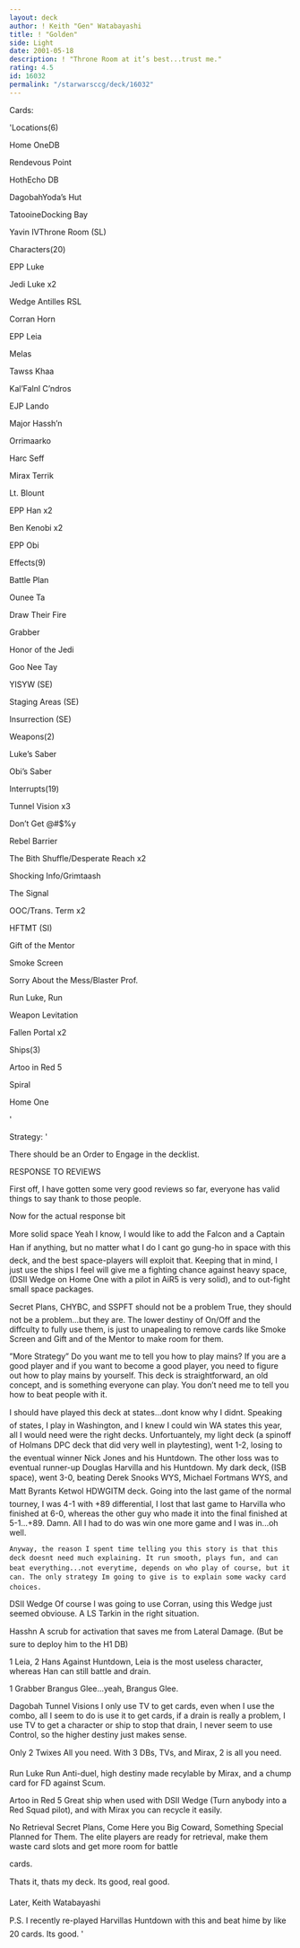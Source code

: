```yaml
---
layout: deck
author: ! Keith "Gen" Watabayashi
title: ! "Golden"
side: Light
date: 2001-05-18
description: ! "Throne Room at it’s best...trust me."
rating: 4.5
id: 16032
permalink: "/starwarsccg/deck/16032"
---
```

Cards: 

'Locations(6)

Home OneDB

Rendevous Point

HothEcho DB

DagobahYoda’s Hut

TatooineDocking Bay

Yavin IVThrone Room (SL)


Characters(20)

EPP Luke

Jedi Luke x2

Wedge Antilles RSL

Corran Horn

EPP Leia

Melas

Tawss Khaa

Kal’Falnl C’ndros

EJP Lando

Major Hassh’n

Orrimaarko

Harc Seff

Mirax Terrik

Lt. Blount

EPP Han x2

Ben Kenobi x2

EPP Obi


Effects(9)

Battle Plan

Ounee Ta

Draw Their Fire

Grabber

Honor of the Jedi

Goo Nee Tay

YISYW (SE)

Staging Areas (SE)

Insurrection (SE)


Weapons(2)

Luke’s Saber

Obi’s Saber


Interrupts(19)

Tunnel Vision x3

Don’t Get @#$%y

Rebel Barrier

The Bith Shuffle/Desperate Reach x2

Shocking Info/Grimtaash

The Signal

OOC/Trans. Term x2

HFTMT (SI)

Gift of the Mentor

Smoke Screen

Sorry About the Mess/Blaster Prof.

Run Luke, Run

Weapon Levitation

Fallen Portal x2


Ships(3)

Artoo in Red 5

Spiral

Home One

'

Strategy: '

There should be an Order to Engage in the decklist.



RESPONSE TO REVIEWS


First off, I have gotten some very good reviews so far, everyone has valid things to say thank to those people.


Now for the actual response bit


More solid space Yeah I know, I would like to add the Falcon and a Captain Han if anything, but no matter what I do I cant go gung-ho in space with this deck, and the best space-players will exploit that. Keeping that in mind, I just use the ships I feel will give me a fighting chance against heavy space, (DSII Wedge on Home One with a pilot in AiR5 is very solid), and to out-fight small space packages.


Secret Plans, CHYBC, and SSPFT should not be a problem True, they should not be a problem...but they are. The lower destiny of On/Off and the diffculty to fully use them, is just to unapealing to remove cards like Smoke Screen and Gift and of the Mentor to make room for them.


”More Strategy” Do you want me to tell you how to play mains? If you are a good player and if you want to become a good player, you need to figure out how to play mains by yourself. This deck is straightforward, an old concept, and is something everyone can play. You don’t need me to tell you how to beat people with it.


I should have played this deck at states...dont know why I didnt. Speaking of states, I play in Washington, and I knew I could win WA states this year, all I would need were the right decks. Unfortuantely, my light deck (a spinoff of Holmans DPC deck that did very well in playtesting), went 1-2, losing to the eventual winner Nick Jones and his Huntdown. The other loss was to eventual runner-up Douglas Harvilla and his Huntdown. My dark deck, (ISB space), went 3-0, beating Derek Snooks WYS, Michael Fortmans WYS, and Matt Byrants Ketwol HDWGITM deck. Going into the last game of the normal tourney, I was 4-1 with +89 differential, I lost that last game to Harvilla who finished at 6-0, whereas the other guy who made it into the final finished at 5-1...+89. Damn. All I had to do was win one more game and I was in...oh well.

	Anyway, the reason I spent time telling you this story is that this deck doesnt need much explaining. It run smooth, plays fun, and can beat everything...not everytime, depends on who play of course, but it can. The only strategy Im going to give is to explain some wacky card choices. 


DSII Wedge Of course I was going to use Corran, using this Wedge just seemed obviouse. A LS Tarkin in the right situation.


Hasshn A scrub for activation that saves me from Lateral Damage. (But be sure to deploy him to the H1 DB)


1 Leia, 2 Hans Against Huntdown, Leia is the most useless character, whereas Han can still battle and drain. 


1 Grabber Brangus Glee...yeah, Brangus Glee.


Dagobah Tunnel Visions I only use TV to get cards, even when I use the combo, all I seem to do is use it to get cards, if a drain is really a problem, I use TV to get a character or ship to stop that drain, I never seem to use Control, so the higher destiny just makes sense.


Only 2 Twixes All you need. With 3 DBs, TVs, and Mirax, 2 is all you need.


Run Luke Run Anti-duel, high destiny made recylable by Mirax, and a chump card for FD against Scum.


Artoo in Red 5 Great ship when used with DSII Wedge (Turn anybody into a Red Squad pilot), and with Mirax you can recycle it easily.


No Retrieval Secret Plans, Come Here you Big Coward, Something Special Planned for Them. The elite players are ready for retrieval, make them waste card slots and get more room for battle

cards.


Thats it, thats my deck. Its good, real good. 


Later, Keith Watabayashi



P.S. I recently re-played Harvillas Huntdown with this and beat hime by like 20 cards. Its good.    '
